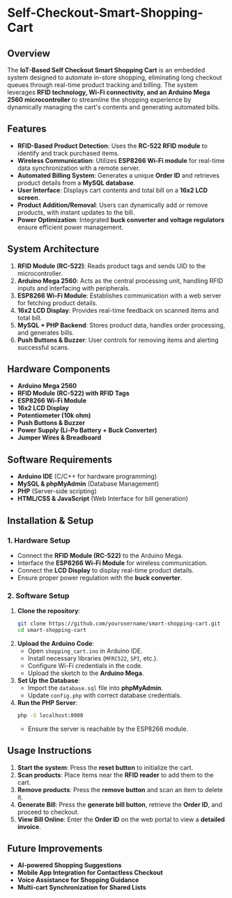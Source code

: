 # Self-Checkout-Smart-Shopping-Cart
## Overview
The **IoT-Based Self Checkout Smart Shopping Cart** is an embedded system designed to automate in-store shopping, eliminating long checkout queues through real-time product tracking and billing. The system leverages **RFID technology, Wi-Fi connectivity, and an Arduino Mega 2560 microcontroller** to streamline the shopping experience by dynamically managing the cart's contents and generating automated bills.

## Features
- **RFID-Based Product Detection**: Uses the **RC-522 RFID module** to identify and track purchased items.
- **Wireless Communication**: Utilizes **ESP8266 Wi-Fi module** for real-time data synchronization with a remote server.
- **Automated Billing System**: Generates a unique **Order ID** and retrieves product details from a **MySQL database**.
- **User Interface**: Displays cart contents and total bill on a **16x2 LCD screen**.
- **Product Addition/Removal**: Users can dynamically add or remove products, with instant updates to the bill.
- **Power Optimization**: Integrated **buck converter and voltage regulators** ensure efficient power management.

## System Architecture
1. **RFID Module (RC-522)**: Reads product tags and sends UID to the microcontroller.
2. **Arduino Mega 2560**: Acts as the central processing unit, handling RFID inputs and interfacing with peripherals.
3. **ESP8266 Wi-Fi Module**: Establishes communication with a web server for fetching product details.
4. **16x2 LCD Display**: Provides real-time feedback on scanned items and total bill.
5. **MySQL + PHP Backend**: Stores product data, handles order processing, and generates bills.
6. **Push Buttons & Buzzer**: User controls for removing items and alerting successful scans.

## Hardware Components
- **Arduino Mega 2560**
- **RFID Module (RC-522) with RFID Tags**
- **ESP8266 Wi-Fi Module**
- **16x2 LCD Display**
- **Potentiometer (10k ohm)**
- **Push Buttons & Buzzer**
- **Power Supply (Li-Po Battery + Buck Converter)**
- **Jumper Wires & Breadboard**

## Software Requirements
- **Arduino IDE** (C/C++ for hardware programming)
- **MySQL & phpMyAdmin** (Database Management)
- **PHP** (Server-side scripting)
- **HTML/CSS & JavaScript** (Web Interface for bill generation)

## Installation & Setup
### 1. Hardware Setup
- Connect the **RFID Module (RC-522)** to the Arduino Mega.
- Interface the **ESP8266 Wi-Fi Module** for wireless communication.
- Connect the **LCD Display** to display real-time product details.
- Ensure proper power regulation with the **buck converter**.

### 2. Software Setup
1. **Clone the repository**:
   ```bash
   git clone https://github.com/yourusername/smart-shopping-cart.git
   cd smart-shopping-cart
   ```
2. **Upload the Arduino Code**:
   - Open `shopping_cart.ino` in Arduino IDE.
   - Install necessary libraries (`MFRC522`, `SPI`, etc.).
   - Configure Wi-Fi credentials in the code.
   - Upload the sketch to the **Arduino Mega**.
3. **Set Up the Database**:
   - Import the `database.sql` file into **phpMyAdmin**.
   - Update `config.php` with correct database credentials.
4. **Run the PHP Server**:
   ```bash
   php -S localhost:8000
   ```
   - Ensure the server is reachable by the ESP8266 module.

## Usage Instructions
1. **Start the system**: Press the **reset button** to initialize the cart.
2. **Scan products**: Place items near the **RFID reader** to add them to the cart.
3. **Remove products**: Press the **remove button** and scan an item to delete it.
4. **Generate Bill**: Press the **generate bill button**, retrieve the **Order ID**, and proceed to checkout.
5. **View Bill Online**: Enter the **Order ID** on the web portal to view a **detailed invoice**.

## Future Improvements
- **AI-powered Shopping Suggestions**
- **Mobile App Integration for Contactless Checkout**
- **Voice Assistance for Shopping Guidance**
- **Multi-cart Synchronization for Shared Lists**
